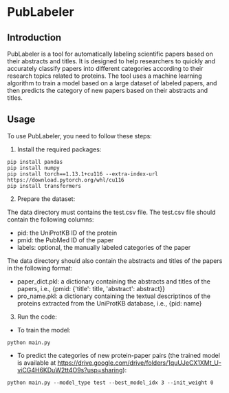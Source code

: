 # PubLabeler

## Introduction

PubLabeler is a tool for automatically labeling scientific papers based on their abstracts and titles. It is designed to help researchers to quickly and accurately classify papers into different categories according to their research topics related to proteins. The tool uses a machine learning algorithm to train a model based on a large dataset of labeled papers, and then predicts the category of new papers based on their abstracts and titles.

## Usage

To use PubLabeler, you need to follow these steps:

1. Install the required packages:

```
pip install pandas
pip install numpy   
pip install torch==1.13.1+cu116 --extra-index-url https://download.pytorch.org/whl/cu116
pip install transformers
```

2. Prepare the dataset:

The data directory must contains the test.csv file. The test.csv file should contain the following columns:

- pid: the UniProtKB ID of the protein
- pmid: the PubMed ID of the paper
- labels: optional, the manually labeled categories of the paper

The data directory should also contain the abstracts and titles of the papers in the following format:

- paper_dict.pkl: a dictionary containing the abstracts and titles of the papers, i.e., {pmid: {'title': title, 'abstract': abstract}}
- pro_name.pkl: a dictionary containing the textual descriptinos of the proteins extracted from the UniProtKB database, i.e., {pid: name}

3. Run the code:

- To train the model:

```
python main.py
```

- To predict the categories of new protein-paper pairs (the trained model is available at https://drive.google.com/drive/folders/1quUJeCX1XMt_U-viCG4H6KDuW2tt4O9s?usp=sharing):

```
python main.py --model_type test --best_model_idx 3 --init_weight 0
```
